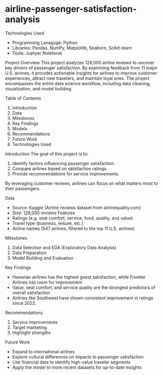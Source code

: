 # airline-passenger-satisfaction-analysis
Technologies Used
- Programming Lanaguge: Python
- Libraries: Pandas, NumPy, Matplotlib, Seaborn, Scikit-learn
- Tools: Juptyer Notebook

Project Overview
This project analyzes 128,000 airline reviews to uncover key drivers of passenger satisfaction. By examining feedback from 11 major U.S. airlines, it provides actionable insights for airlines to improve customer experiences, attract new travelers, and maintain loyal ones. The project encompasses the entire data science workflow, including data cleaning, visualization, and model building.

Table of Contents
1. Introduction
2. Data
3. Milestones
4. Key Findings
5. Models
6. Recommendations
7. Future Work
8. Technologies Used

Introduction
The goal of this project is to:
1. Identify factors influencing passenger satisfaction.
2. Compare airlines based on satisfaction ratings.
3. Provide recommendations for service improvements.

By leveraging customer reviews, airlines can focus on what matters most to their passengers.

Data
- Source: Kaggle (Airline reviews dataset from airlinequality.com)
- Size: 128,000 reviews
Features
- Ratings (e.g. seat comfort, service, food, quality, and value)
- Travel type (business, leisure, etc.)
- Airline names (547 airlines, filtered to the top 11 U.S. airlines)

Milestones
1. Data Selection and EDA (Exploratory Data Analysis)
2. Data Preparation
3. Model Building and Evaluation

Key Findings
- Hawaiian airlines has the highest guest satisfaction, while Frontier Airlines has room for improvement
- Value, seat comfort, and service quality are the strongest predictors of overall satisfaction
- Airlines like Southwest have shown consistent improvement in ratings since 2022.

Recommendations
1. Service improvements
2. Target marketing
3. Highlight strengths

Future Work
- Expand to international airlines
- Explore cultural differences on impacts to passenger satisfaction
- Use financial data to identify high-value traveler segments
- Apply the model to more recent datasets for up-to-date insights

